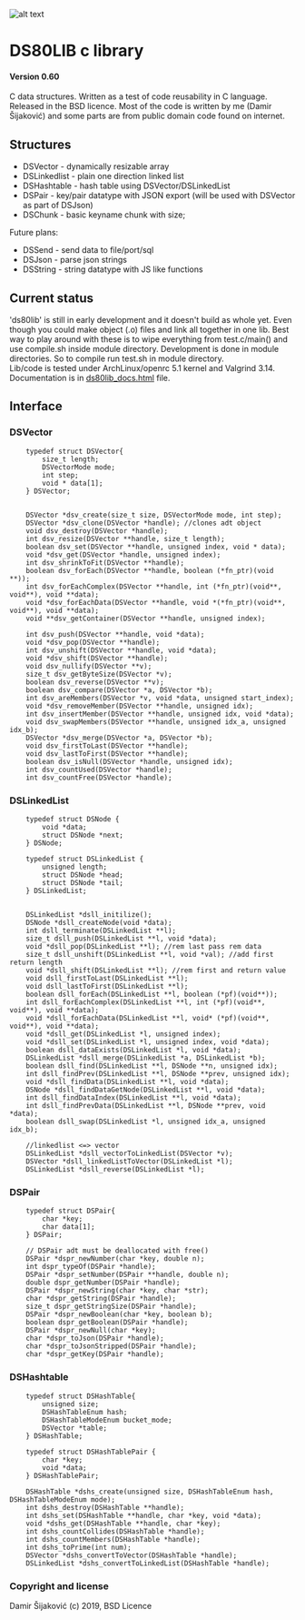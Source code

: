 ![alt text](https://repository-images.githubusercontent.com/198805636/16b3e680-afde-11e9-91b5-30d1ca5981b1)

# DS80LIB c library 
#### Version 0.60 

C data structures. Written as a test of code reusability in C language.
Released in the BSD licence. Most of the code is written by me (Damir Šijaković) 
and some parts are from public domain code found on internet.

## Structures

 * DSVector - dynamically resizable array
 * DSLinkedlist - plain one direction linked list
 * DSHashtable - hash table using DSVector/DSLinkedList
 * DSPair - key/pair datatype with JSON export (will be used with DSVector as part of DSJson)
 * DSChunk - basic keyname chunk with size;
 
Future plans:

 * DSSend - send data to file/port/sql
 * DSJson - parse json strings
 * DSString - string datatype with JS like functions
 
## Current status
 
'ds80lib' is still in early development and it doesn't build as whole yet. 
Even though you could make object (.o) files and link all together in one lib.
Best way to play around with these is to wipe everything from test.c/main() and use compile.sh inside module directory. 
Development is done in module directories. So to compile run test.sh in module directory.  
Lib/code is tested under ArchLinux/openrc 5.1 kernel and Valgrind 3.14.
Documentation is in [ds80lib_docs.html](http://htmlpreview.github.io/?https://github.com/damir-sijakovic/ds80lib/blob/master/ds80lib_docs.html) file.


## Interface 

### DSVector

        typedef struct DSVector{     
            size_t length;
            DSVectorMode mode;
            int step;
            void * data[1];    
        } DSVector;  


        DSVector *dsv_create(size_t size, DSVectorMode mode, int step);
        DSVector *dsv_clone(DSVector *handle); //clones adt object
        void dsv_destroy(DSVector *handle);
        int dsv_resize(DSVector **handle, size_t length);
        boolean dsv_set(DSVector **handle, unsigned index, void * data); 
        void *dsv_get(DSVector *handle, unsigned index);
        int dsv_shrinkToFit(DSVector **handle);
        boolean dsv_forEach(DSVector **handle, boolean (*fn_ptr)(void **));
        int dsv_forEachComplex(DSVector **handle, int (*fn_ptr)(void**, void**), void **data); 
        void *dsv_forEachData(DSVector **handle, void *(*fn_ptr)(void**, void**), void **data);  
        void **dsv_getContainer(DSVector **handle, unsigned index);

        int dsv_push(DSVector **handle, void *data); 
        void *dsv_pop(DSVector **handle);
        int dsv_unshift(DSVector **handle, void *data);
        void *dsv_shift(DSVector **handle);
        void dsv_nullify(DSVector **v); 
        size_t dsv_getByteSize(DSVector *v); 
        boolean dsv_reverse(DSVector **v);
        boolean dsv_compare(DSVector *a, DSVector *b);
        int dsv_areMembers(DSVector *v, void *data, unsigned start_index); 
        void *dsv_removeMember(DSVector **handle, unsigned idx);
        int dsv_insertMember(DSVector **handle, unsigned idx, void *data);   
        void dsv_swapMembers(DSVector **handle, unsigned idx_a, unsigned idx_b);
        DSVector *dsv_merge(DSVector *a, DSVector *b);
        void dsv_firstToLast(DSVector **handle);
        void dsv_lastToFirst(DSVector **handle);
        boolean dsv_isNull(DSVector *handle, unsigned idx);
        int dsv_countUsed(DSVector *handle);
        int dsv_countFree(DSVector *handle);

### DSLinkedList

        typedef struct DSNode {    
            void *data;
            struct DSNode *next;
        } DSNode;

        typedef struct DSLinkedList {    
            unsigned length;
            struct DSNode *head;
            struct DSNode *tail;
        } DSLinkedList;


        DSLinkedList *dsll_initilize();
        DSNode *dsll_createNode(void *data);
        int dsll_terminate(DSLinkedList **l);
        size_t dsll_push(DSLinkedList **l, void *data);
        void *dsll_pop(DSLinkedList **l); //rem last pass rem data
        size_t dsll_unshift(DSLinkedList **l, void *val); //add first return length
        void *dsll_shift(DSLinkedList **l); //rem first and return value
        void dsll_firstToLast(DSLinkedList **l);
        void dsll_lastToFirst(DSLinkedList **l);
        boolean dsll_forEach(DSLinkedList **l, boolean (*pf)(void**)); 
        int dsll_forEachComplex(DSLinkedList **l, int (*pf)(void**, void**), void **data);
        void *dsll_forEachData(DSLinkedList **l, void* (*pf)(void**, void**), void **data); 
        void *dsll_get(DSLinkedList *l, unsigned index);
        void *dsll_set(DSLinkedList *l, unsigned index, void *data);
        boolean dsll_dataExists(DSLinkedList *l, void *data);  
        DSLinkedList *dsll_merge(DSLinkedList *a, DSLinkedList *b);
        boolean dsll_find(DSLinkedList **l, DSNode **n, unsigned idx);
        int dsll_findPrev(DSLinkedList **l, DSNode **prev, unsigned idx);
        void *dsll_findData(DSLinkedList **l, void *data);   
        DSNode *dsll_findDataGetNode(DSLinkedList **l, void *data);
        int dsll_findDataIndex(DSLinkedList **l, void *data);  
        int dsll_findPrevData(DSLinkedList **l, DSNode **prev, void *data); 
        boolean dsll_swap(DSLinkedList *l, unsigned idx_a, unsigned idx_b);

        //linkedlist <=> vector
        DSLinkedList *dsll_vectorToLinkedList(DSVector *v);
        DSVector *dsll_linkedListToVector(DSLinkedList *l);
        DSLinkedList *dsll_reverse(DSLinkedList *l);


### DSPair

        typedef struct DSPair{
            char *key;
            char data[1];
        } DSPair;
            
        // DSPair adt must be deallocated with free()    
        DSPair *dspr_newNumber(char *key, double n);
        int dspr_typeOf(DSPair *handle);    
        DSPair *dspr_setNumber(DSPair **handle, double n);
        double dspr_getNumber(DSPair *handle);    
        DSPair *dspr_newString(char *key, char *str);
        char *dspr_getString(DSPair *handle);
        size_t dspr_getStringSize(DSPair *handle);
        DSPair *dspr_newBoolean(char *key, boolean b);
        boolean dspr_getBoolean(DSPair *handle);   
        DSPair *dspr_newNull(char *key);
        char *dspr_toJson(DSPair *handle);
        char *dspr_toJsonStripped(DSPair *handle);  
        char *dspr_getKey(DSPair *handle);
        
        
        
### DSHashtable

        typedef struct DSHashTable{
            unsigned size;    
            DSHashTableEnum hash;
            DSHashTableModeEnum bucket_mode;
            DSVector *table;
        } DSHashTable;

        typedef struct DSHashTablePair {    
            char *key;
            void *data;
        } DSHashTablePair;

        DSHashTable *dshs_create(unsigned size, DSHashTableEnum hash, DSHashTableModeEnum mode);
        int dshs_destroy(DSHashTable **handle);
        int dshs_set(DSHashTable **handle, char *key, void *data);
        void *dshs_get(DSHashTable **handle, char *key);
        int dshs_countCollides(DSHashTable *handle);
        int dshs_countMembers(DSHashTable *handle);
        int dshs_toPrime(int num);
        DSVector *dshs_convertToVector(DSHashTable *handle);
        DSLinkedList *dshs_convertToLinkedList(DSHashTable *handle);


### Copyright and license

Damir Šijaković (c) 2019, BSD Licence 
